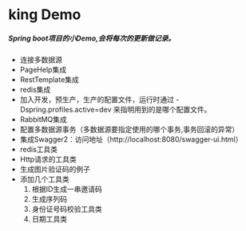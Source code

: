 # king Demo
##### Spring boot项目的小Demo,会将每次的更新做记录。

* 连接多数据源
* PageHelp集成
* RestTemplate集成
* redis集成
* 加入开发，预生产，生产的配置文件，运行时通过 -Dspring.profiles.active=dev 来指明用到的是哪个配置文件。
* RabbitMQ集成
* 配置多数据源事务（多数据源要指定使用的哪个事务,事务回滚的异常）
* 集成Swagger2：访问地址（http://localhost:8080/swagger-ui.html）
* redis工具类
* Http请求的工具类
* 生成图片验证码的例子
* 添加几个工具类
    1.  根据ID生成一串邀请码
    2.  生成序列码
    3.  身份证号码校验工具类
    4.  日期工具类